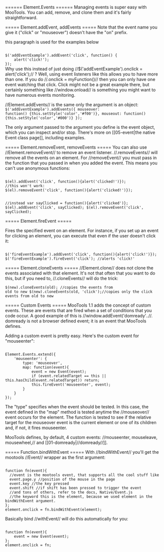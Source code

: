====== Element.Events ======
Managing events is super easy with MooTools. You can add, remove, and clone them and it's fairly straightforward.




===== Element.addEvent, addEvents =====
Note that the event name you give it ("click" or "mouseover") doesn't have the "on" prefix. 
<html><p id="addEventExample">this paragraph is used for the examples below</p></html>
<code javascript exec>
$('addEventExample').addEvent('click', function() {
	alert('click!');
});
</code>
Why use this instead of just doing //$('addEventExample').onclick = alert('click');// ? Well, using event listeners like this allows you to have more than one. If you do //.onclick = myFunction()// then you can only have one event watching that click. Click might not be a great example there, but certainly something like //window.onload// is something you might want to have numerous events monitoring.

//Element.addEvents// is the same only the argument is an object:
<code javascript exec>
$('addEventExample').addEvents({
	mouseover: function() {this.setStyle('color','#f00')},
	mouseout: function() {this.setStyle('color','#000')}
});
</code>

The only argument passed to the argument you define is the event object, which you can inspect and/or stop. There's more on [[05-event|the native Event class page]], including examples.

===== Element.removeEvent, removeEvents =====
You can also use //Element.removeEvent// to remove an event listener. //.removeEvents// will remove all the events on an element. For //removeEvent// you must pass in the function that you passed in when you added the event. This means you can't use anonymous functions:

<code javascript>
$(el).addEvent('click', function(){alert('clicked!')});
//this won't work:
$(el).removeEvent('click', function(){alert('clicked!')});

//instead
var sayClicked = function(){alert('clicked')};
$(el).addEvent('click', sayClicked);
$(el).removeEvent('click', sayClicked);
</code>

===== Element.fireEvent =====
<html><p id="fireEventExample">Fires the specified event on an element. For instance, if you set up an event for clicking an element, you can execute that even if the user doesn't click it:</p></html>
<code javascript exec>
$('fireEventExample').addEvent('click', function(){alert('click!')});
$('fireEventExample').fireEvent('click'); //alerts 'click!'
</code>

===== Element.cloneEvents =====
//Element.clone// does not clone the events associated with that element. It's not that often that you want to do this, but if you need to, //.cloneEvents// will do the trick:

<code javascript>$(new).cloneEvents(old); //copies the events from old to new
$(new).cloneEvents(old, 'click');//copies only the click events from old to new</code>

===== Custom Events =====
MooTools 1.1 adds the concept of custom events. These are events that are fired when a set of conditions that you code occur. A good example of this is //window.addEvent('domready'..//. domready is not a browser defined event; it is an event that MooTools defines.

Adding a custom event is pretty easy. Here's the custom event for "mouseenter":

<code javascript>
Element.Events.extend({
	'mouseenter': {
		type: 'mouseover',
		map: function(event){
			event = new Event(event);
			if (event.relatedTarget == this || this.hasChild(event.relatedTarget)) return;
			this.fireEvent('mouseenter', event);
		}
	}
});
</code>

The "type" specifies when the event should be tested. In this case, the event defined in the "map" method is tested anytime the //mouseover// event occurs for the element. The function is tested to see if the relative target for the mouseover event is the current element or one of its children and, if not, it fires mouseenter.

MooTools defines, by default, 4 custom events: //mouseenter, mouseleave, mousewheel,// and [[01-domready|//domready//]].


===== Function.bindWithEvent =====
With //bindWithEvent// you'll get the mootools //Event// wrapper as the first argument:

<code javascript>
function fn(event){
  //event is the mootools event, that supports all the cool stuff like
  event.page.y //position of the mouse in the page
  event.key //the key pressed
  event.shift //if shift has been pressed to trigger the event
  //and tons of others, refer to the docs, Native/Event.js
  //the keyword this is the element, because we used element in the bindWithEvent argument.
};
element.onclick = fn.bindWithEvent(element);
</code>

Basically bind //withEvent// will do this automatically for you:

<code javascript>
function fn(event){
    event = new Event(event);
};
element.onclick = fn;
</code>